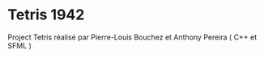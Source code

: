 # Tetris 1942

Project Tetris réalisé par Pierre-Louis Bouchez et Anthony Pereira ( C++ et SFML )




